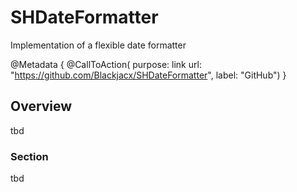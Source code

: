 # SHDateFormatter

Implementation of a flexible date formatter

@Metadata {
    @CallToAction(
                  purpose: link
                  url: "https://github.com/Blackjacx/SHDateFormatter",
                  label: "GitHub")
}

## Overview

tbd

### Section

tbd
